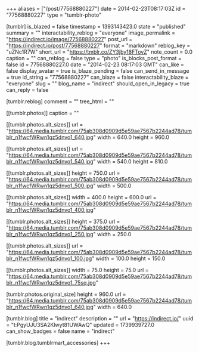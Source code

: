 +++
aliases = ["/post/77568880227"]
date = 2014-02-23T08:17:03Z
id = "77568880227"
type = "tumblr-photo"

[tumblr]
is_blazed = false
timestamp = 1393143423.0
state = "published"
summary = ""
interactability_reblog = "everyone"
image_permalink = "https://indirect.io/image/77568880227"
post_url = "https://indirect.io/post/77568880227"
format = "markdown"
reblog_key = "uZNc1R7W"
short_url = "https://tmblr.co/ZY3jby18FTovZ"
note_count = 0.0
caption = ""
can_reblog = false
type = "photo"
is_blocks_post_format = false
id = 77568880227.0
date = "2014-02-23 08:17:03 GMT"
can_like = false
display_avatar = true
is_blaze_pending = false
can_send_in_message = true
id_string = "77568880227"
can_blaze = false
interactability_blaze = "everyone"
slug = ""
blog_name = "indirect"
should_open_in_legacy = true
can_reply = false

[tumblr.reblog]
comment = ""
tree_html = ""

[[tumblr.photos]]
caption = ""

[[tumblr.photos.alt_sizes]]
url = "https://64.media.tumblr.com/75ab308d0909d5e59ae7567b2244ad78/tumblr_n1fwcfWRwn1qz5dnvo1_640.jpg"
width = 640.0
height = 960.0

[[tumblr.photos.alt_sizes]]
url = "https://64.media.tumblr.com/75ab308d0909d5e59ae7567b2244ad78/tumblr_n1fwcfWRwn1qz5dnvo1_540.jpg"
width = 540.0
height = 810.0

[[tumblr.photos.alt_sizes]]
height = 750.0
url = "https://64.media.tumblr.com/75ab308d0909d5e59ae7567b2244ad78/tumblr_n1fwcfWRwn1qz5dnvo1_500.jpg"
width = 500.0

[[tumblr.photos.alt_sizes]]
width = 400.0
height = 600.0
url = "https://64.media.tumblr.com/75ab308d0909d5e59ae7567b2244ad78/tumblr_n1fwcfWRwn1qz5dnvo1_400.jpg"

[[tumblr.photos.alt_sizes]]
height = 375.0
url = "https://64.media.tumblr.com/75ab308d0909d5e59ae7567b2244ad78/tumblr_n1fwcfWRwn1qz5dnvo1_250.jpg"
width = 250.0

[[tumblr.photos.alt_sizes]]
url = "https://64.media.tumblr.com/75ab308d0909d5e59ae7567b2244ad78/tumblr_n1fwcfWRwn1qz5dnvo1_100.jpg"
width = 100.0
height = 150.0

[[tumblr.photos.alt_sizes]]
width = 75.0
height = 75.0
url = "https://64.media.tumblr.com/75ab308d0909d5e59ae7567b2244ad78/tumblr_n1fwcfWRwn1qz5dnvo1_75sq.jpg"

[tumblr.photos.original_size]
height = 960.0
url = "https://64.media.tumblr.com/75ab308d0909d5e59ae7567b2244ad78/tumblr_n1fwcfWRwn1qz5dnvo1_640.jpg"
width = 640.0

[tumblr.blog]
title = "indirect"
description = ""
url = "https://indirect.io/"
uuid = "t:PgyUJU3SA2Klwyt81UWAwQ"
updated = 1739939727.0
can_show_badges = false
name = "indirect"

[tumblr.blog.tumblrmart_accessories]
+++
